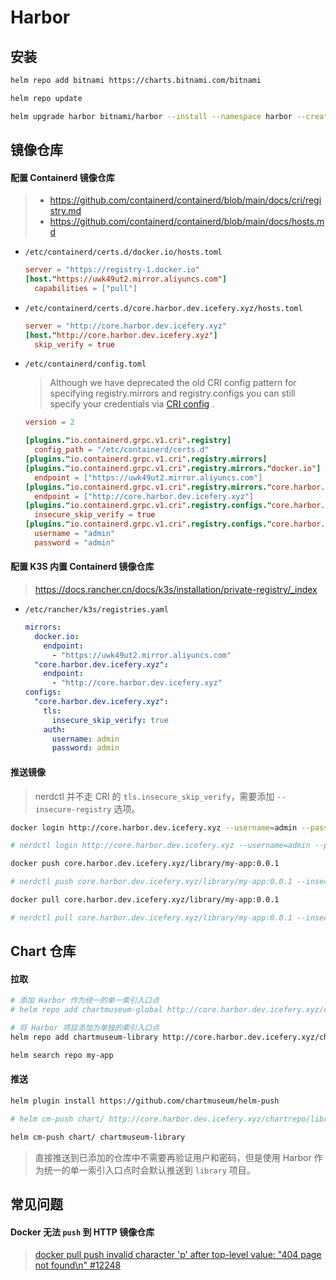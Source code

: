 # Harbor

## 安装

```bash
helm repo add bitnami https://charts.bitnami.com/bitnami

helm repo update

helm upgrade harbor bitnami/harbor --install --namespace harbor --create-namespace --values values.yaml --version 15.1.0
```

## 镜像仓库

#### 配置 Containerd 镜像仓库

> - https://github.com/containerd/containerd/blob/main/docs/cri/registry.md
> - https://github.com/containerd/containerd/blob/main/docs/hosts.md

- `/etc/containerd/certs.d/docker.io/hosts.toml`

  ```toml
  server = "https://registry-1.docker.io"
  [host."https://uwk49ut2.mirror.aliyuncs.com"]
    capabilities = ["pull"]
  ```

- `/etc/containerd/certs.d/core.harbor.dev.icefery.xyz/hosts.toml`

  ```toml
  server = "http://core.harbor.dev.icefery.xyz"
  [host."http://core.harbor.dev.icefery.xyz"]
    skip_verify = true
  ```

- `/etc/containerd/config.toml`

  > Although we have deprecated the old CRI config pattern for specifying registry.mirrors and registry.configs you can
  > still specify your credentials
  > via [CRI config](https://github.com/containerd/containerd/blob/main/docs/cri/registry.md#configure-registry-credentials)
  > .

  ```toml
  version = 2

  [plugins."io.containerd.grpc.v1.cri".registry]
    config_path = "/etc/containerd/certs.d"
  [plugins."io.containerd.grpc.v1.cri".registry.mirrors]
  [plugins."io.containerd.grpc.v1.cri".registry.mirrors."docker.io"]
    endpoint = ["https://uwk49ut2.mirror.aliyuncs.com"]
  [plugins."io.containerd.grpc.v1.cri".registry.mirrors."core.harbor.dev.icefery.xyz"]
    endpoint = ["http://core.harbor.dev.icefery.xyz"]
  [plugins."io.containerd.grpc.v1.cri".registry.configs."core.harbor.dev.icefery.xyz".tls]
    insecure_skip_verify = true
  [plugins."io.containerd.grpc.v1.cri".registry.configs."core.harbor.dev.icefery.xyz".auth]
    username = "admin"
    password = "admin"
  ```

#### 配置 K3S 内置 Containerd 镜像仓库

> https://docs.rancher.cn/docs/k3s/installation/private-registry/_index

- `/etc/rancher/k3s/registries.yaml`
  ```yaml
  mirrors:
    docker.io:
      endpoint:
        - "https://uwk49ut2.mirror.aliyuncs.com"
    "core.harbor.dev.icefery.xyz":
      endpoint:
        - "http://core.harbor.dev.icefery.xyz"
  configs:
    "core.harbor.dev.icefery.xyz":
      tls:
        insecure_skip_verify: true
      auth:
        username: admin
        password: admin
  ```

#### 推送镜像

> nerdctl 并不走 CRI 的 `tls.insecure_skip_verify`，需要添加 `--insecure-registry` 选项。

```bash
docker login http://core.harbor.dev.icefery.xyz --username=admin --password=admin

# nerdctl login http://core.harbor.dev.icefery.xyz --username=admin --password=admin --insecure-registry
```

```bash
docker push core.harbor.dev.icefery.xyz/library/my-app:0.0.1

# nerdctl push core.harbor.dev.icefery.xyz/library/my-app:0.0.1 --insecure-registry
```

```bash
docker pull core.harbor.dev.icefery.xyz/library/my-app:0.0.1

# nerdctl pull core.harbor.dev.icefery.xyz/library/my-app:0.0.1 --insecure-registry
```

## Chart 仓库

#### 拉取

```bash
# 添加 Harbor 作为统一的单一索引入口点
# helm repo add chartmuseum-global http://core.harbor.dev.icefery.xyz/chartrepo --username=admin --password=admin

# 将 Harbor 项目添加为单独的索引入口点
helm repo add chartmuseum-library http://core.harbor.dev.icefery.xyz/chartrepo/library --username=admin --password=admin
```

```bash
helm search repo my-app
```

#### 推送

```bash
helm plugin install https://github.com/chartmuseum/helm-push
```

```bash
# helm cm-push chart/ http://core.harbor.dev.icefery.xyz/chartrepo/library --username=admin --password=admin

helm cm-push chart/ chartmuseum-library
```

> 直接推送到已添加的仓库中不需要再验证用户和密码，但是使用 Harbor 作为统一的单一索引入口点时会默认推送到 `library` 项目。

## 常见问题

#### Docker 无法 `push` 到 HTTP 镜像仓库

> [docker pull push invalid character 'p' after top-level value: "404 page not found\n" #12248](https://github.com/goharbor/harbor/issues/12248)
